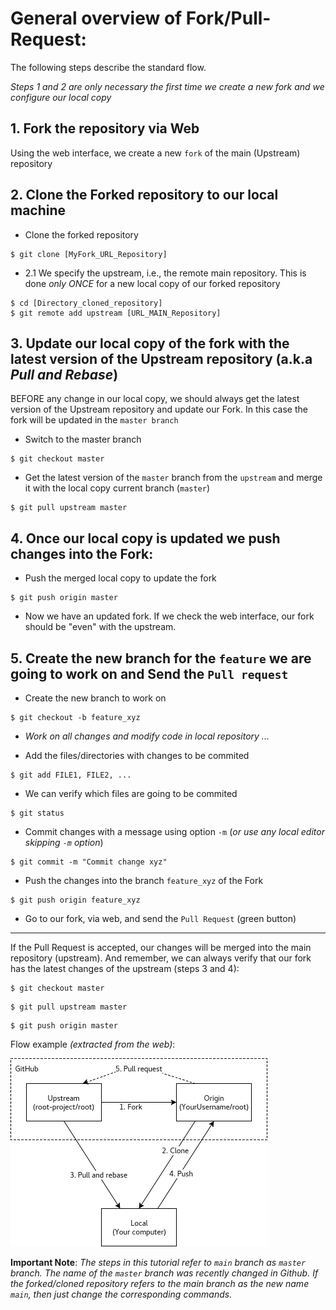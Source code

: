 # General overview of Fork/Pull-Request:

The following steps describe the standard flow.

*Steps 1 and 2 are only necessary the first time we create a new fork and we configure our local copy*
## 1. Fork the repository via Web 
Using the web interface, we create a new `fork` of the main (Upstream) repository

## 2. Clone the Forked repository to our local machine
* Clone the forked repository
```
$ git clone [MyFork_URL_Repository]
```

* 2.1 We specify the upstream, i.e., the remote main repository. This is done *only ONCE* for a new local copy of our forked repository
```
$ cd [Directory_cloned_repository]
$ git remote add upstream [URL_MAIN_Repository]
```

## 3. Update our local copy of the fork with the latest version of the Upstream repository (a.k.a *Pull and Rebase*)

BEFORE any change in our local copy, we should always get the latest version of the Upstream repository and update our Fork. In this case the fork will be updated in the `master branch`

* Switch to the master branch
```
$ git checkout master
```

* Get the latest version of the `master` branch from the `upstream` and merge it with the local copy current branch (`master`)
```
$ git pull upstream master
```


## 4. Once our local copy is updated we push changes into the Fork:
* Push the merged local copy to update the fork
```
$ git push origin master
```
* Now we have an updated fork. If we check the web interface, our fork should be "even" with the upstream.

## 5. Create the new branch for the `feature` we are going to work on and Send the `Pull request`

* Create the new branch to work on
```
$ git checkout -b feature_xyz 
```

* *Work on all changes and modify code in local repository ...*


* Add the files/directories with changes to be commited
```
$ git add FILE1, FILE2, ...
```

* We can verify which files are going to be commited
```
$ git status
```

* Commit changes with a message using option `-m` (*or use any local editor skipping `-m` option*)
```
$ git commit -m "Commit change xyz"
```


* Push the changes into the branch `feature_xyz` of the Fork
```
$ git push origin feature_xyz
```

* Go to our fork, via web, and send the `Pull Request` (green button)
---
If the Pull Request is accepted, our changes will be merged into the main repository (upstream). And remember, we can always verify that our fork has the latest changes of the upstream (steps 3 and 4):


```
$ git checkout master
```
```
$ git pull upstream master
```

```
$ git push origin master
```

Flow example *(extracted from the web)*:

![gitflow](gitflow.png)


**Important Note**: *The steps in this tutorial refer to `main` branch as `master` branch. The name of the `master` branch was recently changed in Github. If the forked/cloned repository refers to the main branch as the new name `main`, then just change the corresponding commands.*

